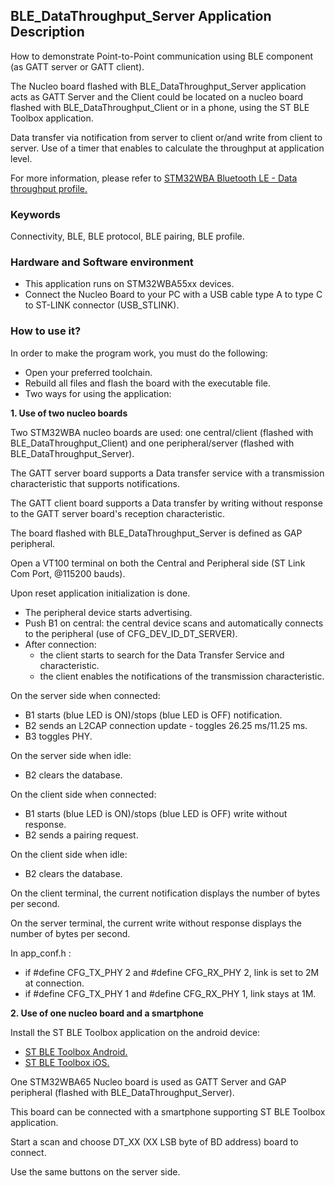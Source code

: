 ## __BLE_DataThroughput_Server Application Description__

How to demonstrate Point-to-Point communication using BLE component (as GATT server or GATT client).  

The Nucleo board flashed with BLE_DataThroughput_Server application acts as GATT Server and the Client could be located on a nucleo board flashed with BLE_DataThroughput_Client or in a phone, using the ST BLE Toolbox application.  

Data transfer via notification from server to client or/and write from client to server. Use of a timer that enables to calculate the throughput at application level.  

For more information, please refer to <a href="https://wiki.st.com/stm32mcu/wiki/Connectivity:STM32WBA_Data_Throughput#Data_throughput_profile">  STM32WBA Bluetooth LE - Data throughput profile.</a>  

### __Keywords__

Connectivity, BLE, BLE protocol, BLE pairing, BLE profile.  

### __Hardware and Software environment__

  - This application runs on STM32WBA55xx devices.  
  - Connect the Nucleo Board to your PC with a USB cable type A to type C to ST-LINK connector (USB_STLINK).  

### __How to use it?__

In order to make the program work, you must do the following:  

 - Open your preferred toolchain.  
 - Rebuild all files and flash the board with the executable file.  
 - Two ways for using the application:  

__1. Use of two nucleo boards__ 

Two STM32WBA nucleo boards are used: one central/client (flashed with BLE_DataThroughput_Client) and one peripheral/server (flashed with BLE_DataThroughput_Server).  

The GATT server board supports a Data transfer service with a transmission characteristic that supports notifications.  

The GATT client board supports a Data transfer by writing without response to the GATT server board's reception characteristic.  

The board flashed with BLE_DataThroughput_Server is defined as GAP peripheral.  

Open a VT100 terminal on both the Central and Peripheral side (ST Link Com Port, @115200 bauds).  

Upon reset application initialization is done.  

 - The peripheral device starts advertising.  
 - Push B1 on central: the central device scans and automatically connects to the peripheral (use of CFG_DEV_ID_DT_SERVER).  
 - After connection:  
   - the client starts to search for the Data Transfer Service and characteristic.  
   - the client enables the notifications of the transmission characteristic.  

On the server side when connected:  

 - B1 starts (blue LED is ON)/stops (blue LED is OFF) notification.  
 - B2 sends an L2CAP connection update - toggles 26.25 ms/11.25 ms.  
 - B3 toggles PHY.  

On the server side when idle:  

 - B2 clears the database.  

On the client side when connected:  

 - B1 starts (blue LED is ON)/stops (blue LED is OFF) write without response.  
 - B2 sends a pairing request.  

On the client side when idle:  

 - B2 clears the database.  

On the client terminal, the current notification displays the number of bytes per second.  

On the server terminal, the current write without response displays the number of bytes per second.  
  
In app_conf.h :  

 - if #define CFG_TX_PHY    2 and #define CFG_RX_PHY    2, link is set to 2M at connection.  
 - if #define CFG_TX_PHY    1 and #define CFG_RX_PHY    1, link stays at 1M.  

__2. Use of one nucleo board and a smartphone__

 Install the ST BLE Toolbox application on the android device:  
 
   - <a href="https://play.google.com/store/apps/details?id=com.st.dit.stbletoolbox"> ST BLE Toolbox Android.</a>  
   - <a href="https://apps.apple.com/us/app/st-ble-toolbox/id1531295550"> ST BLE Toolbox iOS.</a>  

One STM32WBA65 Nucleo board is used as GATT Server and GAP peripheral (flashed with BLE_DataThroughput_Server).  

This board can be connected with a smartphone supporting ST BLE Toolbox application.  

Start a scan and choose DT_XX (XX LSB byte of BD address) board to connect.  

Use the same buttons on the server side.  

